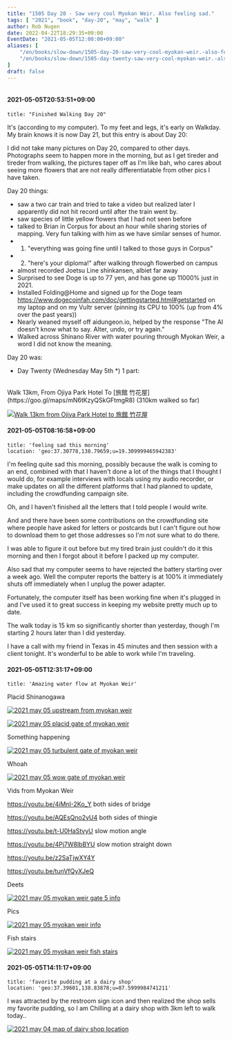 ```yaml
---
title: "1505 Day 20 - Saw very cool Myokan Weir. Also feeling sad."
tags: [ "2021", "book", "day-20", "may", "walk" ]
author: Rob Nugen
date: 2022-04-22T18:29:35+09:00
EventDate: "2021-05-05T12:00:00+09:00"
aliases: [
    "/en/books/slow-down/1505-day-20-saw-very-cool-myokan-weir.-also-feeling-sad.",
    "/en/books/slow-down/1505-day-twenty-saw-very-cool-myokan-weir.-also-feeling-sad.",
]
draft: false
---
```


<img
src="https://b.robnugen.com/quests/walk-to-niigata/2021/en_route/day-20/2021_may_05_turbulent_gate_of_myokan_weir.jpeg"
alt=""
class="title" />

#### 2021-05-05T20:53:51+09:00

    title: "Finished Walking Day 20"

It's (according to my computer).  To my feet and legs, it's early on Walkday.  My brain knows it is now Day 21, but this entry is about Day 20:

I did not take many pictures on Day 20, compared to other days.  Photographs seem to happen more in the morning, but as I get tireder and tireder from walking, the pictures taper off as I'm like bah, who cares about seeing more flowers that are not really differentiatable from other pics I have taken.

Day 20 things:

* saw a two car train and tried to take a video but realized later I apparently did not hit record until after the train went by.
* saw species of little yellow flowers that I had not seen before
* talked to Brian in Corpus for about an hour while sharing stories of mapping. Very fun talking with him as we have similar senses of humor.
* 1. "everything was going fine until I talked to those guys in Corpus"
* 2. "here's your diploma!" after walking through flowerbed on campus
* almost recorded Joetsu Line shinkansen, albiet far away
* Surprised to see Doge is up to 77 yen, and has gone up 11000% just in 2021.
* Installed Folding@Home and signed up for the Doge team https://www.dogecoinfah.com/doc/gettingstarted.html#getstarted on my laptop and on my Vultr server (pinning its CPU to 100% (up from 4% over the past years))
* Nearly weaned myself off aidungeon.io, helped by the response "The AI doesn't know what to say. Alter, undo, or try again."
* Walked across Shinano River with water pouring through Myokan Weir, a word I did not know the meaning.


Day 20 was:

<div class="walk-segment">

* Day <span class="day_source">Twenty</span>
(<span class="day_date">Wednesday May 5th</span> *)
1 part:
<br>
Walk <span class="km_source">13</span>km,
From Ojiya Park Hotel
To [旅館 竹花屋](https://goo.gl/maps/mN6tKzyQSkGFtmgR8)
(<span class="km_total">310</span>km walked so far)

[![Walk 13km from Ojiya Park Hotel to 旅館 竹花屋](//b.robnugen.com/quests/walk-to-niigata/2021/route_plans/thumbs/2021_mar_21_shinanogawa_park_to_bamboo_flower_ya.png)](https://goo.gl/maps/DsDXNdqv3gyp8DnWA)

</div>

#### 2021-05-05T08:16:58+09:00

    title: 'feeling sad this morning'
    location: 'geo:37.30778,138.79659;u=19.309999465942383'


I'm feeling quite sad this morning, possibly because the walk is coming to an end, combined with that I haven't done a lot of the things that I thought I would do, for example interviews with locals using my audio recorder, or make updates on all the different platforms that I had planned to update, including the crowdfunding campaign site.

Oh, and I haven't finished all the letters that I told people I would write.

And and there have been some contributions on the crowdfunding site where people have asked for letters or postcards but I can't figure out how to download them to get those addresses so I'm not sure what to do there.

I was able to figure it out before but my tired brain just couldn't do it this morning and then I forgot about it before I packed up my computer.

Also sad that my computer seems to have rejected the battery starting over a week ago.  Well the computer reports the battery is at 100% it immediately shuts off immediately when I unplug the power adapter.

Fortunately, the computer itself has been working fine when it's plugged in and I've used it to great success in keeping my website pretty much up to date.

The walk today is 15 km so significantly shorter than yesterday, though I'm starting 2 hours later than I did yesterday.

I have a call with my friend in Texas in 45 minutes and then session with a client tonight.  It's wonderful to be able to work while I'm traveling.

#### 2021-05-05T12:31:17+09:00

    title: 'Amazing water flow at Myokan Weir'


Placid Shinanogawa

[![2021 may 05 upstream from myokan weir](//b.robnugen.com/quests/walk-to-niigata/2021/en_route/day-20/thumbs/2021_may_05_upstream_from_myokan_weir.jpeg)](//b.robnugen.com/quests/walk-to-niigata/2021/en_route/day-20/2021_may_05_upstream_from_myokan_weir.jpeg)

[![2021 may 05 placid gate of myokan weir](//b.robnugen.com/quests/walk-to-niigata/2021/en_route/day-20/thumbs/2021_may_05_placid_gate_of_myokan_weir.jpeg)](//b.robnugen.com/quests/walk-to-niigata/2021/en_route/day-20/2021_may_05_placid_gate_of_myokan_weir.jpeg)

Something happening

[![2021 may 05 turbulent gate of myokan weir](//b.robnugen.com/quests/walk-to-niigata/2021/en_route/day-20/thumbs/2021_may_05_turbulent_gate_of_myokan_weir.jpeg)](//b.robnugen.com/quests/walk-to-niigata/2021/en_route/day-20/2021_may_05_turbulent_gate_of_myokan_weir.jpeg)

Whoah

[![2021 may 05 wow gate of myokan weir](//b.robnugen.com/quests/walk-to-niigata/2021/en_route/day-20/thumbs/2021_may_05_wow_gate_of_myokan_weir.jpeg)](//b.robnugen.com/quests/walk-to-niigata/2021/en_route/day-20/2021_may_05_wow_gate_of_myokan_weir.jpeg)

Vids from Myokan Weir

https://youtu.be/4iMnI-2Ko_Y   both sides of bridge

https://youtu.be/AQEsQno2yU4   both sides of thingie

https://youtu.be/t-U0HaStvyU   slow motion angle

https://youtu.be/4Pj7W8lbBYU   slow motion straight down

https://youtu.be/z2SaTjwXY4Y   

https://youtu.be/tunVfQyXJeQ



Deets

[![2021 may 05 myokan weir gate 5 info](//b.robnugen.com/quests/walk-to-niigata/2021/en_route/day-20/thumbs/2021_may_05_myokan_weir_gate_5_info.jpeg)](//b.robnugen.com/quests/walk-to-niigata/2021/en_route/day-20/2021_may_05_myokan_weir_gate_5_info.jpeg)

Pics

[![2021 may 05 myokan weir info](//b.robnugen.com/quests/walk-to-niigata/2021/en_route/day-20/thumbs/2021_may_05_myokan_weir_info.jpeg)](//b.robnugen.com/quests/walk-to-niigata/2021/en_route/day-20/2021_may_05_myokan_weir_info.jpeg)

Fish stairs

[![2021 may 05 myokan weir fish stairs](//b.robnugen.com/quests/walk-to-niigata/2021/en_route/day-20/thumbs/2021_may_05_myokan_weir_fish_stairs.jpeg)](//b.robnugen.com/quests/walk-to-niigata/2021/en_route/day-20/2021_may_05_myokan_weir_fish_stairs.jpeg)          

#### 2021-05-05T14:11:17+09:00

    title: 'favorite pudding at a dairy shop'
    location: 'geo:37.39601,138.83878;u=87.5999984741211'


I was attracted by the restroom sign icon and then realized the shop sells my favorite pudding, so I am Chilling at a dairy shop with 3km left to walk today..

[![2021 may 04 map of dairy shop location](//b.robnugen.com/quests/walk-to-niigata/2021/en_route/day-20/thumbs/2021_may_04_map_of_dairy_shop_location.png)](//b.robnugen.com/quests/walk-to-niigata/2021/en_route/day-20/2021_may_04_map_of_dairy_shop_location.png)
